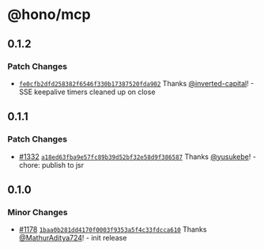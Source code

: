 # @hono/mcp

## 0.1.2

### Patch Changes

- [`fe0cfb2dfd258382f6546f330b17387520fda902`](https://github.com/honojs/middleware/commit/fe0cfb2dfd258382f6546f330b17387520fda902) Thanks [@inverted-capital](https://github.com/inverted-capital)! - SSE keepalive timers cleaned up on close

## 0.1.1

### Patch Changes

- [#1332](https://github.com/honojs/middleware/pull/1332) [`a18ed63fba9e57fc89b39d52bf32e58d9f386587`](https://github.com/honojs/middleware/commit/a18ed63fba9e57fc89b39d52bf32e58d9f386587) Thanks [@yusukebe](https://github.com/yusukebe)! - chore: publish to jsr

## 0.1.0

### Minor Changes

- [#1178](https://github.com/honojs/middleware/pull/1178) [`1baa0b281dd4170f0003f9353a5f4c33fdcca610`](https://github.com/honojs/middleware/commit/1baa0b281dd4170f0003f9353a5f4c33fdcca610) Thanks [@MathurAditya724](https://github.com/MathurAditya724)! - init release
